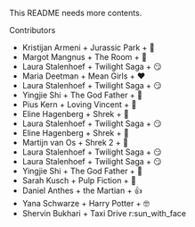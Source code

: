 This README needs more contents.

Contributors

- Kristijan Armeni + Jurassic Park + :eggplant:
- Margot Mangnus + The Room + :rose:
- Laura Stalenhoef + Twilight Saga + :smirk:
- Maria Deetman + Mean Girls + :heart:
- Laura Stalenhoef + Twilight Saga + :smirk:
- Yingjie Shi + The God Father + :tomato:
- Pius Kern + Loving Vincent + :see_no_evil:
- Eline Hagenberg + Shrek + :baby_chick:
- Laura Stalenhoef + Twilight Saga + :smirk:
- Eline Hagenberg + Shrek + :baby_chick:
- Martijn van Os + Shrek 2 + :money_mouth_face:
- Laura Stalenhoef + Twilight Saga + :smirk:
- Laura Stalenhoef + Twilight Saga + :smirk:
- Yingjie Shi + The God Father + :tomato:
- Sarah Kusch + Pulp Fiction + :bug:
- Daniel Anthes + the Martian + :thumbsup:
- Yana Schwarze + Harry Potter + :nerd_face:
- Shervin Bukhari + Taxi Drive r:sun_with_face
